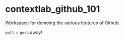 # contextlab_github_101
 
Workspace for demoing the various features of Github.

`pull` + `push` away!
